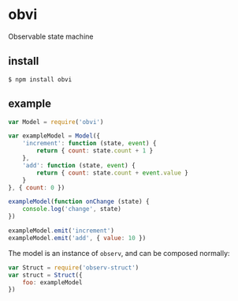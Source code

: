# obvi

Observable state machine

## install

    $ npm install obvi

## example

```js
var Model = require('obvi')

var exampleModel = Model({
    'increment': function (state, event) {
        return { count: state.count + 1 }
    },
    'add': function (state, event) {
        return { count: state.count + event.value }
    }
}, { count: 0 })

exampleModel(function onChange (state) {
    console.log('change', state)
})

exampleModel.emit('increment')
exampleModel.emit('add', { value: 10 })
```

The model is an instance of `observ`, and can be composed normally:

```js
var Struct = require('observ-struct')
var struct = Struct({
    foo: exampleModel
})
```
